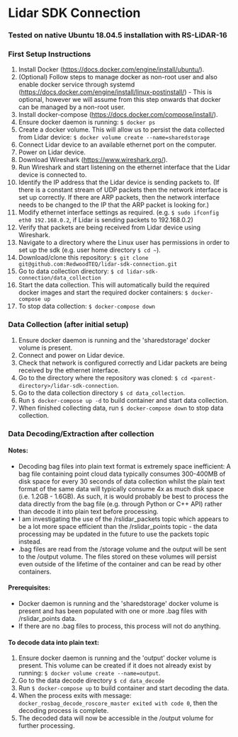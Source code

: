 # Lidar SDK Connection

### Tested on native Ubuntu 18.04.5 installation with RS-LiDAR-16
### First Setup Instructions
1. Install Docker (https://docs.docker.com/engine/install/ubuntu/).
2. (Optional) Follow steps to manage docker as non-root user and also enable docker service through systemd (https://docs.docker.com/engine/install/linux-postinstall/) - This is optional, however we will assume from this step onwards that docker can be managed by a non-root user.
3. Install docker-compose (https://docs.docker.com/compose/install/).
4. Ensure docker daemon is running: `$ docker ps`
5. Create a docker volume. This will allow us to persist the data collected from Lidar device: `$ docker volume create --name=sharedstorage`
6. Connect Lidar device to an available ethernet port on the computer.
8. Power on Lidar device.
7. Download Wireshark (https://www.wireshark.org/).
8. Run Wireshark and start listening on the ethernet interface that the Lidar device is connected to.
9. Identify the IP address that the Lidar device is sending packets to. (If there is a constant stream of UDP packets then the network interface is set up correctly. If there are ARP packets, then the network interface needs to be changed to the IP that the ARP packet is looking for.)
10. Modify ethernet interface settings as required. (e.g. `$ sudo ifconfig eth0 192.168.0.2`, if Lidar is sending packets to 192.168.0.2)
11. Verify that packets are being received from Lidar device using Wireshark.
12. Navigate to a directory where the Linux user has permissions in order to set up the sdk (e.g. user home directory `$ cd ~`).
12. Download/clone this repository: `$ git clone git@github.com:RedwoodTEQ/lidar-sdk-connection.git`
13. Go to data collection directory: `$ cd lidar-sdk-connection/data_collection`
14. Start the data collection. This will automatically build the required docker images and start the required docker containers: `$ docker-compose up`
15. To stop data collection: `$ docker-compose down`

### Data Collection (after initial setup)
1. Ensure docker daemon is running and the 'sharedstorage' docker volume is present.
2. Connect and power on Lidar device.
3. Check that network is configured correctly and Lidar packets are being received by the ethernet interface.
4. Go to the directory where the repository was cloned: `$ cd <parent-directory>/lidar-sdk-connection`.
5. Go to the data collection directory `$ cd data_collection`.
6. Run `$ docker-compose up -d` to build container and start data collection.
7. When finished collecting data, run `$ docker-compose down` to stop data collection.

### Data Decoding/Extraction after collection
#### Notes:
* Decoding bag files into plain text format is extremely space inefficient:
A bag file containing point cloud data typically consumes 300-400MB of disk space for every 30 seconds of data collection whilst the plain text format of the same data will typically consume 4x as much disk space (i.e. 1.2GB - 1.6GB). As such, it is would probably be best to process the data directly from the bag file (e.g. through Python or C++ API) rather than decode it into plain text before processing.
* I am investigating the use of the /rslidar_packets topic which appears to be a lot more space efficient than the /rslidar_points topic - the data processing may be updated in the future to use the packets topic instead.
* .bag files are read from the /storage volume and the output will be sent to the /output volume. The files stored on these volumes will persist even outside of the lifetime of the container and can be read by other containers.
#### Prerequisites:
* Docker daemon is running and the 'sharedstorage' docker volume is present and has been populated with one or more .bag files with /rslidar_points data.
* If there are no .bag files to process, this process will not do anything.
#### To decode data into plain text:
1. Ensure docker daemon is running and the 'output' docker volume is present. This volume can be created if it does not already exist by running: `$ docker volume create --name=output`.
2. Go to the data decode directory `$ cd data_decode`
3. Run `$ docker-compose up` to build container and start decoding the data.
4. When the process exits with message: `docker_rosbag_decode_roscore_master exited with code 0`, then the decoding process is complete.
5. The decoded data will now be accessible in the /output volume for further processing.

